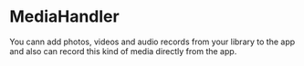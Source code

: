 # MediaHandler

You cann add photos, videos and audio records from your library to the app and also can record this kind of media directly from the app.
